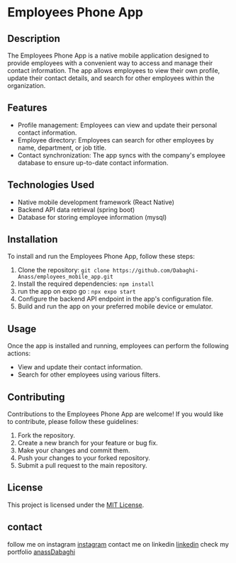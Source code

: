 # Employees Phone App

## Description

The Employees Phone App is a native mobile application designed to provide employees with a convenient way to access and manage their contact information. The app allows employees to view their own profile, update their contact details, and search for other employees within the organization.

## Features

- Profile management: Employees can view and update their personal contact information.
- Employee directory: Employees can search for other employees by name, department, or job title.
- Contact synchronization: The app syncs with the company's employee database to ensure up-to-date contact information.

## Technologies Used

- Native mobile development framework (React Native)
- Backend API data retrieval (spring boot)
- Database for storing employee information (mysql)

## Installation

To install and run the Employees Phone App, follow these steps:

1. Clone the repository: `git clone https://github.com/Dabaghi-Anass/employees_mobile_app.git`
2. Install the required dependencies: `npm install`
3. run the app on expo go : `npx expo start`
4. Configure the backend API endpoint in the app's configuration file.
5. Build and run the app on your preferred mobile device or emulator.

## Usage

Once the app is installed and running, employees can perform the following actions:

- View and update their contact information.
- Search for other employees using various filters.

## Contributing

Contributions to the Employees Phone App are welcome! If you would like to contribute, please follow these guidelines:

1. Fork the repository.
2. Create a new branch for your feature or bug fix.
3. Make your changes and commit them.
4. Push your changes to your forked repository.
5. Submit a pull request to the main repository.

## License

This project is licensed under the [MIT License](LICENSE).

## contact

follow me on instagram [instagram](https://www.instagram.com/debbaghianass/)
contact me on linkedin [linkedin](https://www.linkedin.com/in/anass-dabaghi-5a51141b6/)
check my portfolio [anassDabaghi](https://anass-dabaghi.vercel.app)